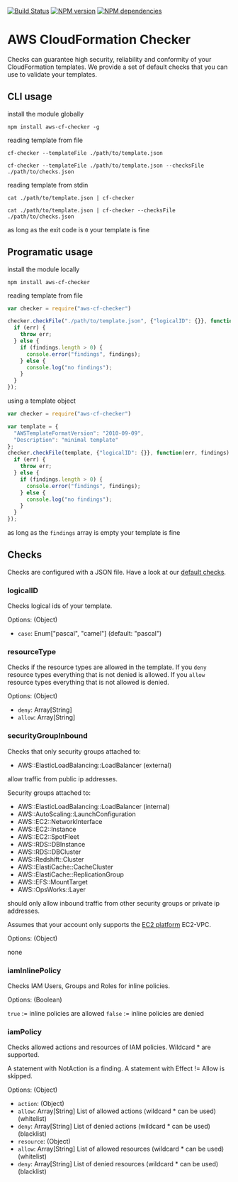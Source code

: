 [![Build Status](https://secure.travis-ci.org/widdix/aws-cf-checker.png)](http://travis-ci.org/widdix/aws-cf-checker)
[![NPM version](https://badge.fury.io/js/aws-cf-checker.png)](http://badge.fury.io/js/aws-cf-checker)
[![NPM dependencies](https://david-dm.org/widdix/aws-cf-checker.png)](https://david-dm.org/widdix/aws-cf-checker)

# AWS CloudFormation Checker

Checks can guarantee high security, reliability and conformity of your CloudFormation templates. We provide a set of default checks that you can use to validate your templates.

## CLI usage

install the module globally

```
npm install aws-cf-checker -g
```

reading template from file

```
cf-checker --templateFile ./path/to/template.json

cf-checker --templateFile ./path/to/template.json --checksFile ./path/to/checks.json
```

reading template from stdin

```
cat ./path/to/template.json | cf-checker

cat ./path/to/template.json | cf-checker --checksFile ./path/to/checks.json
```

as long as the exit code is `0` your template is fine

## Programatic usage

install the module locally

```
npm install aws-cf-checker
```

reading template from file

```javascript
var checker = require("aws-cf-checker")

checker.checkFile("./path/to/template.json", {"logicalID": {}}, function(err, findings) {
  if (err) {
    throw err;
  } else {
    if (findings.length > 0) {
      console.error("findings", findings);
    } else {
      console.log("no findings");
    }
  }
});
```

using a template object

```javascript
var checker = require("aws-cf-checker")

var template = {
  "AWSTemplateFormatVersion": "2010-09-09",
  "Description": "minimal template"
};
checker.checkFile(template, {"logicalID": {}}, function(err, findings) {
  if (err) {
    throw err;
  } else {
    if (findings.length > 0) {
      console.error("findings", findings);
    } else {
      console.log("no findings");
    }
  }
});
```

as long as the `findings` array is empty your template is fine

## Checks

Checks are configured with a JSON file. Have a look at our [default checks](https://github.com/widdix/aws-cf-checker/blob/master/checks.json). 

### logicalID

Checks logical ids of your template.

Options: (Object)

* `case`: Enum["pascal", "camel"] (default: "pascal")

### resourceType

Checks if the resource types are allowed in the template.
If you `deny` resource types everything that is not denied is allowed.
If you `allow` resource types everything that is not allowed is denied.

Options: (Object)

* `deny`: Array[String]
* `allow`: Array[String]

### securityGroupInbound

Checks that only security groups attached to:

* AWS::ElasticLoadBalancing::LoadBalancer (external)

allow traffic from public ip addresses.

Security groups attached to:

* AWS::ElasticLoadBalancing::LoadBalancer (internal)
* AWS::AutoScaling::LaunchConfiguration
* AWS::EC2::NetworkInterface
* AWS::EC2::Instance
* AWS::EC2::SpotFleet
* AWS::RDS::DBInstance
* AWS::RDS::DBCluster
* AWS::Redshift::Cluster
* AWS::ElastiCache::CacheCluster
* AWS::ElastiCache::ReplicationGroup
* AWS::EFS::MountTarget
* AWS::OpsWorks::Layer

should only allow inbound traffic from other security groups or private ip addresses.

Assumes that your account only supports the [EC2 platform](https://docs.aws.amazon.com/AWSEC2/latest/UserGuide/ec2-supported-platforms.html) EC2-VPC.

Options: (Object)

none

### iamInlinePolicy

Checks IAM Users, Groups and Roles for inline policies.

Options: (Boolean)

`true` := inline policies are allowed
`false` := inline policies are denied

### iamPolicy

Checks allowed actions and resources of IAM policies. Wildcard * are supported.

A statement with NotAction is a finding. A statement with Effect != Allow is skipped.

Options: (Object)

* `action`: (Object)
 * `allow`: Array[String] List of allowed actions (wildcard * can be used) (whitelist)
 * `deny`: Array[String] List of denied actions (wildcard * can be used) (blacklist)
* `resource`: (Object)
 * `allow`: Array[String] List of allowed resources (wildcard * can be used) (whitelist)
 * `deny`: Array[String] List of denied resources (wildcard * can be used) (blacklist)